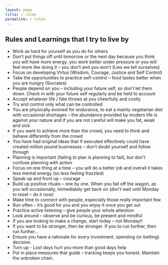 ```yaml
---
layout: page
title: / rules
permalink: / rules
---
```


## Rules and Learnings that I try to live by


* Work as hard for yourself as you do for others
* Don’t put things off until tomorrow or the next day because you think you will have more energy, you work better under pressure or you will feel more like doing it – you don’t and you won’t (Lies we tell ourselves)
* Focus on developing Virtus (Wisdom, Courage, Justice and Self Control) 
* Take the opportunities to practice self-control – food tastes better when you are hungry (Socrates)
* People depend on you – including your future self, so don’t let them down. Check in with your future self regularly and be held to account
* Accept whatever life / fate throws at you cheerfully and coolly
* Try and control only what can be controlled
* You are physically evolved for endurance, to eat a mainly vegetarian diet with occasional shortages – the abundance provided by modern life is against your nature and if you are not careful will make you fat, weak and sick
* If you want to achieve more than the crowd, you need to think and behave differently from the crowd
* You have had original ideas that if executed effectively could have created million pound businesses – don’t doubt yourself and follow through
* Planning is important (failing to plan is planning to fail), but don’t confuse planning with action
* Focus on one thing at a time – you will do a better job and overall it takes less mental energy (so less feeling frazzled)
* Speak up and front up – courage
* Build up positive rituals – one by one. When you fall off the wagon, as you will occasionally, immediately get back on (don’t wait until Monday to reset – do it now)
* Make time to connect with people, especially those really important few
* Run often – it’s good for you and you enjoy it once you get out
* Practice active listening – give people your whole attention
* Look around – observe and be curious, be present and mindful
* If you are looking to make a change, start today – not Monday!! 
* If you want to be stronger, then be stronger. If you to run further, then run further…
* Ensure you have a rationale for every investment, spending (or betting) decision.
* Turn up - Lost days hurt you more than good days help
* Put in place measures that guide – tracking keeps you honest. Maintain the unbroken chain.